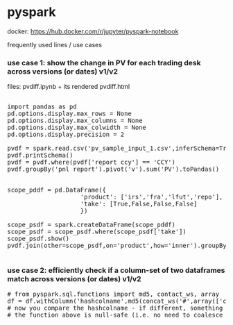 # pyspark

docker: https://hub.docker.com/r/jupyter/pyspark-notebook

frequently used lines / use cases

<h3>
  use case 1: show the change in PV for each trading desk across versions (or dates) v1/v2
</h3>

files: pvdiff.ipynb + its rendered pvdiff.html

<pre>
  
import pandas as pd
pd.options.display.max_rows = None
pd.options.display.max_columns = None 
pd.options.display.max_colwidth = None
pd.options.display.precision = 2

pvdf = spark.read.csv('pv_sample_input_1.csv',inferSchema=True,header=True)
pvdf.printSchema()
pvdf = pvdf.where(pvdf['report ccy'] == 'CCY')
pvdf.groupBy('pnl report').pivot('v').sum('PV').toPandas()


scope_pddf = pd.DataFrame({
                    'product': ['irs','fra','lfut','repo'],
                    'take': [True,False,False,False]
                    })
 
scope_psdf = spark.createDataFrame(scope_pddf)
scope_psdf = scope_psdf.where(scope_psdf['take'])
scope_psdf.show()
pvdf.join(other=scope_psdf,on='product',how='inner').groupBy('pnl report').pivot("v").sum("PV").toPandas()

</pre>


<h3>
  use case 2: efficiently check if a column-set of two dataframes match across versions (or dates) v1/v2
</h3>

<pre>
# from pyspark.sql.functions import md5, contact_ws, array
df = df.withColumn('hashcolname',md5(concat_ws('#',array(['column1','column2','column3']))))
# now you compare the hashcolname - if different, something within the column group must be different.
# the function above is null-safe (i.e. no need to coalesce nulls)
</pre>
